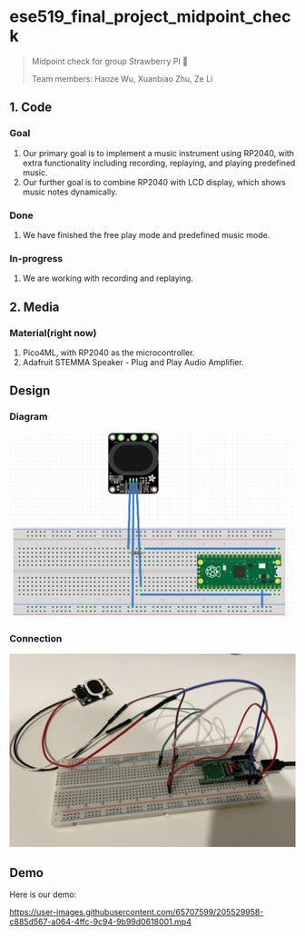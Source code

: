 # ese519_final_project_midpoint_check
> Midpoint check for group Strawberry PI 🍑
>
> Team members: Haoze Wu, Xuanbiao Zhu, Ze Li


## 1. Code 
### Goal
1. Our primary goal is to implement a music instrument using RP2040, with extra functionality including recording, replaying, and playing predefined music. 
2. Our further goal is to combine RP2040 with LCD display, which shows music notes dynamically. 

### Done
1. We have finished the free play mode and predefined music mode. 
### In-progress
1. We are working with recording and replaying. 

## 2. Media 
### Material(right now)
1. Pico4ML, with RP2040 as the microcontroller. 
2. Adafruit STEMMA Speaker - Plug and Play Audio Amplifier.

## Design
### Diagram
![image](./assets/diagram.png)

### Connection
![image](./assets/connection.png)

## Demo
Here is our demo:


https://user-images.githubusercontent.com/65707599/205529958-c885d567-a064-4ffc-9c94-9b99d0618001.mp4

